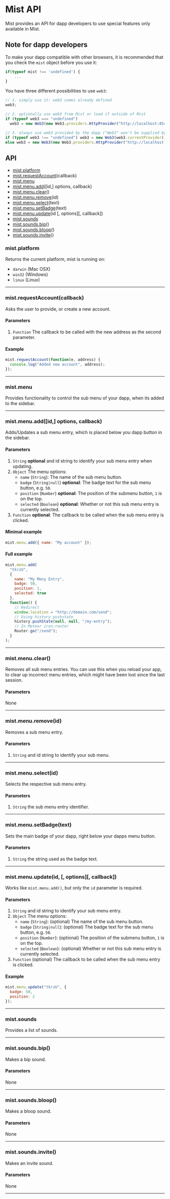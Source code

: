 # Mist API

Mist provides an API for dapp developers to use special features only available in Mist.

## Note for dapp developers

To make your dapp compatible with other browsers, it is recommended that you check the `mist` object before you use it:

```js
if(typeof mist !== 'undefined') {
    ...
}
```

You have three different possibilities to use `web3`:

```js
// 1. simply use it: web3 comes already defined
web3;

// 2. optionally use web3 from Mist or load if outside of Mist
if (typeof web3 === "undefined")
  web3 = new Web3(new Web3.providers.HttpProvider("http://localhost:8545"));

// 3. always use web3 provided by the dapp ("Web3" won't be supplied by Mist), but the provider from Mist
if (typeof web3 !== "undefined") web3 = new Web3(web3.currentProvider);
else web3 = new Web3(new Web3.providers.HttpProvider("http://localhost:8545"));
```

## API

* [mist.platform](#mistplatform)
* [mist.requestAccount](#mistrequestaccountcallback)(callback)
* [mist.menu](#mistmenu)
* [mist.menu.add](#mistmenuaddid-options-callback)([id,] options, callback)
* [mist.menu.clear](#mistmenuclear)()
* [mist.menu.remove](#mistmenuremoveid)(id)
* [mist.menu.select](#mistmenuselectid)(text)
* [mist.menu.setBadge](#mistmenusetbadgetext)(text)
* [mist.menu.update](#mistmenuupdateid--options--callback)(id [, options][, callback])
* [mist.sounds](#mistsounds)
* [mist.sounds.bip](#mistsoundsbip)()
* [mist.sounds.bloop](#mistsoundsbloop)()
* [mist.sounds.invite](#mistsoundsinvite)()

### mist.platform

Returns the current platform, mist is running on:

* `darwin` (Mac OSX)
* `win32` (Windows)
* `linux` (Linux)

---

### mist.requestAccount(callback)

Asks the user to provide, or create a new account.

#### Parameters

1.  `Function` The callback to be called with the new address as the second parameter.

#### Example

```js
mist.requestAccount(function(e, address) {
  console.log("Added new account", address);
});
```

---

### mist.menu

Provides functionality to control the sub menu of your dapp, when its added to the sidebar.

---

### mist.menu.add([id,] options, callback)

Adds/Updates a sub menu entry, which is placed below you dapp button in the sidebar.

#### Parameters

1.  `String` **optional** and id string to identify your sub menu entry when updating.
2.  `Object` The menu options:
    * `name` (`String`): The name of the sub menu button.
    * `badge` (`String|null`) **optional**: The badge text for the sub menu button, e.g. `50`.
    * `position` (`Number`) **optional**: The position of the submenu button, `1` is on the top.
    * `selected` (`Boolean`) **optional**: Whether or not this sub menu entry is currently selected.
3.  `Function` **optional**: The callback to be called when the sub menu entry is clicked.

#### Minimal example

```js
mist.menu.add({ name: "My account" });
```

#### Full example

```js
mist.menu.add(
  "tkrzU",
  {
    name: "My Meny Entry",
    badge: 50,
    position: 1,
    selected: true
  },
  function() {
    // Redirect
    window.location = "http://domain.com/send";
    // Using history pushstate
    history.pushState(null, null, "/my-entry");
    // In Meteor iron:router
    Router.go("/send");
  }
);
```

---

### mist.menu.clear()

Removes all sub menu entries. You can use this when you reload your app,
to clear up incorrect menu entries, which might have been lost since the last session.

#### Parameters

None

---

### mist.menu.remove(id)

Removes a sub menu entry.

#### Parameters

1.  `String` and id string to identify your sub menu.

---

### mist.menu.select(id)

Selects the respective sub menu entry.

#### Parameters

1.  `String` the sub menu entry identifier.

---

### mist.menu.setBadge(text)

Sets the main badge of your dapp, right below your dapps menu button.

#### Parameters

1.  `String` the string used as the badge text.

---

### mist.menu.update(id, [, options][, callback])

Works like `mist.menu.add()`, but only the `id` parameter is required.

#### Parameters

1.  `String` and id string to identify your sub menu entry.
2.  `Object` The menu options:
    * `name` (`String`): (optional) The name of the sub menu button.
    * `badge` (`String|null`): (optional) The badge text for the sub menu button, e.g. `50`.
    * `position` (`Number`): (optional) The position of the submenu button, `1` is on the top.
    * `selected` (`Boolean`): (optional) Whether or not this sub menu entry is currently selected.
3.  `Function` (optional) The callback to be called when the sub menu entry is clicked.

#### Example

```js
mist.menu.update("tkrzU", {
  badge: 50,
  position: 2
});
```

---

### mist.sounds

Provides a list of sounds.

---

### mist.sounds.bip()

Makes a bip sound.

#### Parameters

None

---

### mist.sounds.bloop()

Makes a bloop sound.

#### Parameters

None

---

### mist.sounds.invite()

Makes an invite sound.

#### Parameters

None

---
